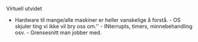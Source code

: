 Virtuell utvidet
- Hardware til mange/alle maskiner er heller vanskelige å forstå.
		- OS skjuler ting vi ikke vil bry oss om.''
		- INterrupts, timers, minnebehandling osv.
		- Grensesnitt man jobber med.